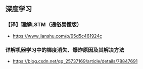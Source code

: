 ## 深度学习
### 【译】理解LSTM（通俗易懂版）
- https://www.jianshu.com/p/95d5c461924c
### 详解机器学习中的梯度消失、爆炸原因及其解决方法
- https://blog.csdn.net/qq_25737169/article/details/78847691